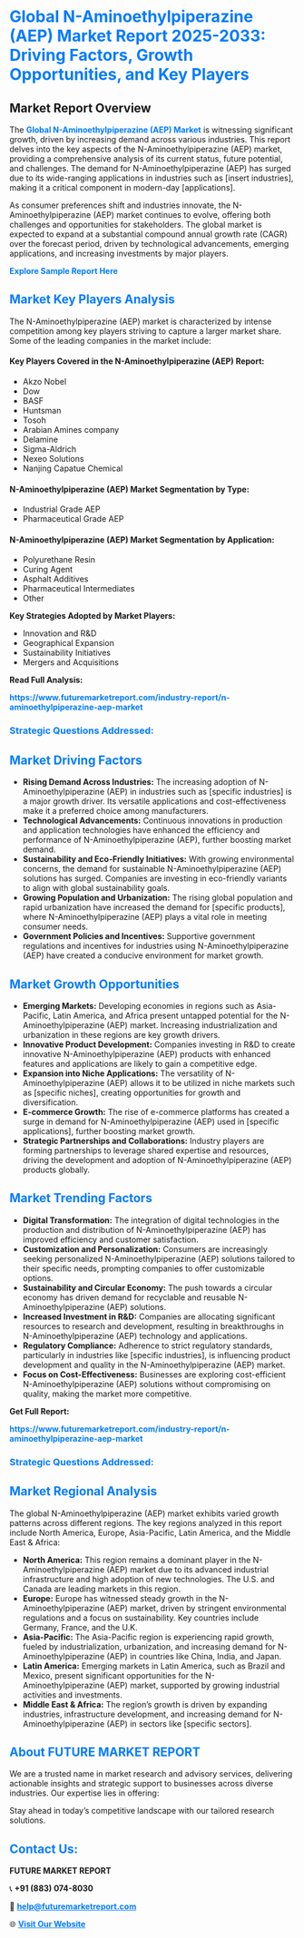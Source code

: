 <h1 style="color: #007BFF;">Global N-Aminoethylpiperazine (AEP) Market Report 2025-2033: Driving Factors, Growth Opportunities, and Key Players</h1>

<section id="overview">
<h2>Market Report Overview</h2>
<p>The <a href="https://www.futuremarketreport.com/industry-report/n-aminoethylpiperazine-aep-market" style="color: #007BFF; text-decoration: none;"><strong>Global N-Aminoethylpiperazine (AEP) Market</strong></a> is witnessing significant growth, driven by increasing demand across various industries. This report delves into the key aspects of the N-Aminoethylpiperazine (AEP) market, providing a comprehensive analysis of its current status, future potential, and challenges. The demand for N-Aminoethylpiperazine (AEP) has surged due to its wide-ranging applications in industries such as [insert industries], making it a critical component in modern-day [applications].</p>
<p>As consumer preferences shift and industries innovate, the N-Aminoethylpiperazine (AEP) market continues to evolve, offering both challenges and opportunities for stakeholders. The global market is expected to expand at a substantial compound annual growth rate (CAGR) over the forecast period, driven by technological advancements, emerging applications, and increasing investments by major players.</p>
</section>

<section id="overview">
<p><a href="https://www.futuremarketreport.com/request-sample/reportId=90783" style="color: #007BFF; text-decoration: none;"><strong>Explore Sample Report Here</strong></a></p>
</section>

<section id="key-players">
<h2 style="color: #007BFF;">Market Key Players Analysis</h2>
<p>The N-Aminoethylpiperazine (AEP) market is characterized by intense competition among key players striving to capture a larger market share. Some of the leading companies in the market include:</p>
<h4>Key Players Covered in the N-Aminoethylpiperazine (AEP) Report:</h4>
<ul><li>Akzo Nobel</li><li>Dow</li><li>BASF</li><li>Huntsman</li><li>Tosoh</li><li>Arabian Amines company</li><li>Delamine</li><li>Sigma-Aldrich</li><li>Nexeo Solutions</li><li>Nanjing Capatue Chemical</li></ul>
<h4>N-Aminoethylpiperazine (AEP) Market Segmentation by Type:</h4>
<ul><li>Industrial Grade AEP</li><li>Pharmaceutical Grade AEP</li></ul>

<h4>N-Aminoethylpiperazine (AEP) Market Segmentation by Application:</h4>
<ul><li>Polyurethane Resin</li><li>Curing Agent</li><li>Asphalt Additives</li><li>Pharmaceutical Intermediates</li><li>Other</li></ul>
<p><strong>Key Strategies Adopted by Market Players:</strong></p>
<ul>
<li>Innovation and R&D</li>
<li>Geographical Expansion</li>
<li>Sustainability Initiatives</li>
<li>Mergers and Acquisitions</li>
</ul>
</section>

<section>
<p><strong>Read Full Analysis: </strong></p><a href="https://www.futuremarketreport.com/industry-report/n-aminoethylpiperazine-aep-market" style="color: #007BFF; text-decoration: none;"><strong>https://www.futuremarketreport.com/industry-report/n-aminoethylpiperazine-aep-market</strong></a>
<h3 style="color: #007BFF;">Strategic Questions Addressed:</h3>
</section>

<section id="driving-factors">
<h2 style="color: #007BFF;">Market Driving Factors</h2>
<ul>
<li><strong>Rising Demand Across Industries:</strong> The increasing adoption of N-Aminoethylpiperazine (AEP) in industries such as [specific industries] is a major growth driver. Its versatile applications and cost-effectiveness make it a preferred choice among manufacturers.</li>
<li><strong>Technological Advancements:</strong> Continuous innovations in production and application technologies have enhanced the efficiency and performance of N-Aminoethylpiperazine (AEP), further boosting market demand.</li>
<li><strong>Sustainability and Eco-Friendly Initiatives:</strong> With growing environmental concerns, the demand for sustainable N-Aminoethylpiperazine (AEP) solutions has surged. Companies are investing in eco-friendly variants to align with global sustainability goals.</li>
<li><strong>Growing Population and Urbanization:</strong> The rising global population and rapid urbanization have increased the demand for [specific products], where N-Aminoethylpiperazine (AEP) plays a vital role in meeting consumer needs.</li>
<li><strong>Government Policies and Incentives:</strong> Supportive government regulations and incentives for industries using N-Aminoethylpiperazine (AEP) have created a conducive environment for market growth.</li>
</ul>
</section>

<section id="growth-opportunities">
<h2 style="color: #007BFF;">Market Growth Opportunities</h2>
<ul>
<li><strong>Emerging Markets:</strong> Developing economies in regions such as Asia-Pacific, Latin America, and Africa present untapped potential for the N-Aminoethylpiperazine (AEP) market. Increasing industrialization and urbanization in these regions are key growth drivers.</li>
<li><strong>Innovative Product Development:</strong> Companies investing in R&D to create innovative N-Aminoethylpiperazine (AEP) products with enhanced features and applications are likely to gain a competitive edge.</li>
<li><strong>Expansion into Niche Applications:</strong> The versatility of N-Aminoethylpiperazine (AEP) allows it to be utilized in niche markets such as [specific niches], creating opportunities for growth and diversification.</li>
<li><strong>E-commerce Growth:</strong> The rise of e-commerce platforms has created a surge in demand for N-Aminoethylpiperazine (AEP) used in [specific applications], further boosting market growth.</li>
<li><strong>Strategic Partnerships and Collaborations:</strong> Industry players are forming partnerships to leverage shared expertise and resources, driving the development and adoption of N-Aminoethylpiperazine (AEP) products globally.</li>
</ul>
</section>

<section id="trending-factors">
<h2 style="color: #007BFF;">Market Trending Factors</h2>
<ul>
<li><strong>Digital Transformation:</strong> The integration of digital technologies in the production and distribution of N-Aminoethylpiperazine (AEP) has improved efficiency and customer satisfaction.</li>
<li><strong>Customization and Personalization:</strong> Consumers are increasingly seeking personalized N-Aminoethylpiperazine (AEP) solutions tailored to their specific needs, prompting companies to offer customizable options.</li>
<li><strong>Sustainability and Circular Economy:</strong> The push towards a circular economy has driven demand for recyclable and reusable N-Aminoethylpiperazine (AEP) solutions.</li>
<li><strong>Increased Investment in R&D:</strong> Companies are allocating significant resources to research and development, resulting in breakthroughs in N-Aminoethylpiperazine (AEP) technology and applications.</li>
<li><strong>Regulatory Compliance:</strong> Adherence to strict regulatory standards, particularly in industries like [specific industries], is influencing product development and quality in the N-Aminoethylpiperazine (AEP) market.</li>
<li><strong>Focus on Cost-Effectiveness:</strong> Businesses are exploring cost-efficient N-Aminoethylpiperazine (AEP) solutions without compromising on quality, making the market more competitive.</li>
</ul>
</section>

<section>
<p><strong>Get Full Report: </strong></p><a href="https://www.futuremarketreport.com/industry-report/n-aminoethylpiperazine-aep-market" style="color: #007BFF; text-decoration: none;"><strong>https://www.futuremarketreport.com/industry-report/n-aminoethylpiperazine-aep-market</strong></a>
<h3 style="color: #007BFF;">Strategic Questions Addressed:</h3>
</section>


<section id="regional-analysis">
<h2 style="color: #007BFF;">Market Regional Analysis</h2>
<p>The global N-Aminoethylpiperazine (AEP) market exhibits varied growth patterns across different regions. The key regions analyzed in this report include North America, Europe, Asia-Pacific, Latin America, and the Middle East & Africa:</p>
<ul>
<li><strong>North America:</strong> This region remains a dominant player in the N-Aminoethylpiperazine (AEP) market due to its advanced industrial infrastructure and high adoption of new technologies. The U.S. and Canada are leading markets in this region.</li>
<li><strong>Europe:</strong> Europe has witnessed steady growth in the N-Aminoethylpiperazine (AEP) market, driven by stringent environmental regulations and a focus on sustainability. Key countries include Germany, France, and the U.K.</li>
<li><strong>Asia-Pacific:</strong> The Asia-Pacific region is experiencing rapid growth, fueled by industrialization, urbanization, and increasing demand for N-Aminoethylpiperazine (AEP) in countries like China, India, and Japan.</li>
<li><strong>Latin America:</strong> Emerging markets in Latin America, such as Brazil and Mexico, present significant opportunities for the N-Aminoethylpiperazine (AEP) market, supported by growing industrial activities and investments.</li>
<li><strong>Middle East & Africa:</strong> The region’s growth is driven by expanding industries, infrastructure development, and increasing demand for N-Aminoethylpiperazine (AEP) in sectors like [specific sectors].</li>
</ul>
</section>

<footer>
<h2 style="color: #007BFF;">About FUTURE MARKET REPORT</h2>
<p>We are a trusted name in market research and advisory services, delivering actionable insights and strategic support to businesses across diverse industries. Our expertise lies in offering:</p>

<p>Stay ahead in today’s competitive landscape with our tailored research solutions.</p>

<h2 style="color: #007BFF;">Contact Us:</h2>
<p><strong>FUTURE MARKET REPORT</strong></p>
<p>📞 <strong>+91 (883) 074-8030</strong></p>
<p>📧 <strong><a href="mailto:help@futuremarketreport.com" style="color: #007BFF;">help@futuremarketreport.com</a></strong></p>
<p>🌐 <strong><a href="https://www.futuremarketreport.com/" style="color: #007BFF;">Visit Our Website</a></strong></p>
</footer>